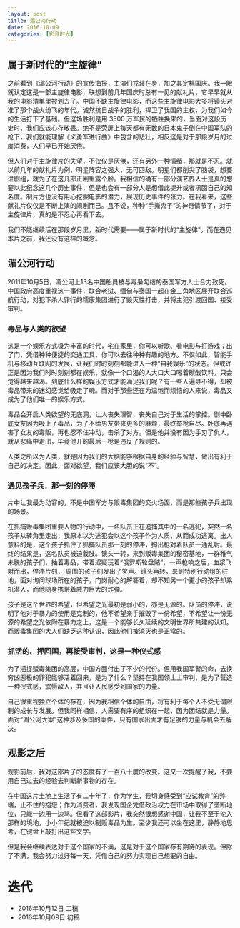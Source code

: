 ```yaml
---
layout: post
title: 湄公河行动
date: 2016-10-09
categories: [影音时光]
---
```


## 属于新时代的“主旋律”

之前看到《湄公河行动》的宣传海报，主演们戎装在身，加之其定档国庆。我一眼就认定这是一部主旋律电影，联想到前几年国庆时总有一见的献礼片，它早早就从我的电影清单里被划去了。中国不缺主旋律电影，而这些主旋律电影大多将镜头对准了那个战火纷飞的年代。诚然抗日战争的胜利，捍卫了我国的主权，为我们如今的生活打下了基础。但这场胜利是用 3500 万军民的牺牲换来的，当面对这段历史时，我们应该心存敬畏。绝不是荧屏上每天都有无数的日本鬼子倒在中国军队的枪下，我们就能理解《义勇军进行曲》中包含的悲壮，相反这是对于那段岁月的过度消费，人们早已开始厌倦。

但人们对于主旋律片的失望，不仅仅是厌倦，还有另外一种情绪，那就是不忍。就以前几年的献礼片为例，明星阵容之强大，无可匹敌。明星们都削尖了脑袋，想要进剧组，就为了在这几部正剧里露个脸。我相信的确有一部分演艺界人士是真的想要以此纪念这几个历史事件，但是也会有一部分人是想借此提升或者巩固自己的知名度。制片方也没有用心挖掘电影的潜力，展现历史事件的张力。在我看来，这些献礼片仅仅是不断上演的闹剧而已。且不说，种种“手撕鬼子”的神奇情节了，对于主旋律片，真的是不忍心再看下去。

我们不能继续活在那段岁月里，新时代需要——属于新时代的“主旋律”。而在遇见本片之前，我还没有这样的概念。

## 湄公河行动

2011年10月5日，湄公河上13名中国船员被与毒枭勾结的泰国军方人士合力致死。中国政府高度重视这一事件，联合老挝、缅甸与泰国一起在金三角地区展开联合巡航行动，对犯下杀人罪行的糯康集团进行了毁灭性打击，并将主犯引渡回国、接受审判。

### 毒品与人类的欲望

这是一个娱乐方式极为丰富的时代，宅在家里，你可以听歌、看电影与打游戏；出了门，凭借种种便捷的交通工具，你可以去往种种有趣的地方。不仅如此，智能手机与移动互联网的发展，让我们时时刻刻都能进入一种“自我娱乐”的状态。但或许正是因为我们时时刻刻都在娱乐，就像一个口渴的人大口大口喝着碳酸饮料，只会觉得越来越渴。到底什么样的娱乐方式才能满足我们呢？有一些人遍寻不得，却被毒品带来的迷幻感觉给吸走了魂。而对于那些还在为温饱而烦恼的人来说，毒品又成为了他们唯一的娱乐方式。

毒品会开启人类欲望的无底洞，让人丧失理智，丧失自己对于生活的掌控。剧中卧底女友因为吸上了毒品，为了不给男友带来更多的麻烦，最终举枪自尽。卧底再遇害了女友的毒贩，再也忍不住冲动，击杀了对方。但是他并没有因为手刃了仇人，就从悲痛中走出，毕竟他开的最后一枪是违反了规则的。

人类之所以为人类，就是因为我们的大脑能够根据自身的经验与智慧，做出有利于自己的决定。因此，面对欲望，我们应该大胆的说“不”。

### 遇见孩子兵，那一刻的停滞

片中让我最为动容的，不是中国军方与贩毒集团的交火场面，而是那些孩子兵出现的场景。

在抓捕贩毒集团重要人物的行动中，一名队员正在追捕其中的一名逃犯，突然一名孩子从转角里走出，我原本以为逃犯会以这个孩子作为人质，从而成功逃离。出人意料的是，这个孩子抓住了抓捕队员那一刻的停滞，掏出枪对着队员一通乱射。最终的结果是，这名队员被迫截肢。镜头一转，来到贩毒集团的秘密基地，一群稚气未脱的孩子们，抽着毒品，带着迟疑玩着“俄罗斯轮盘赌”，一声枪响之后，血浆飞射而出，停滞片刻， 周围的孩子们发出了笑声。镜头再转，来到特别行动组的驻地，面对询问球场所在的孩子，门岗耐心的解答着，却不知另一个更小的孩子却乘机潜入，而他随身携带着威力巨大的炸弹。

孩子是这个世界的希望，但希望之光最初是弱小的，亦是无源的。队员的停滞，说明了他对于暴力的使用是克制的，他不希望亲手摧毁了一份希望，不希望让一份无源的希望之光依附在暴力之上，这是一个能够长久延续的文明世界所共建的认知。而贩毒集团的大人们缺乏这种认识，因此他们被消灭也是正常的。

### 抓活的、押回国，再接受审判，这是一种仪式感

为了活捉贩毒集团的高层，中国方面付出了不少的代价。但用我国军警的命，去换穷凶恶极的罪犯能够活着回来，是为了什么？坚持在我国领土上审判，是为了营造一种仪式感，震慑敌人，并且让人民感受到国家的力量。

自己很重视独立个体的存在，因为我相信个体的自由，将有利于每个人不受无谓限制的成长与发展。但我同样相信，人需要有序的组织在一起，因为团结就是力量。面对“湄公河大案”这种涉及多国的案件，只有国家出面才有足够的力量与机会去解决。 

## 观影之后

观影前后，我对这部片子的态度有了一百八十度的改变。这又一次提醒了我，不要用自己过去的经验去判断新事物的存在。

在中国这片土地上生活了有二十年了，作为学生，我切身感受到“应试教育”的弊端，止不住的抱怨；作为消费者，我发现国企凭借政治权力在市场中取得了垄断地位，只能一边用一边骂。但看了这部影片，我突然很想感谢中国，让我不至于沦入那样的境地，小小年纪就被迫以制贩毒品为生。至少我还可以坐在这里，静静地思考，在键盘上敲打出这些文字。

但是我会继续表达对于这个国家的不满，这是对于这个国家存有期待的表现。但除了不满，我会努力过好每一天，凭借自己的努力实现自己想要的自由。

# 迭代

* 2016年10月12日 二稿
* 2016年10月09日 初稿